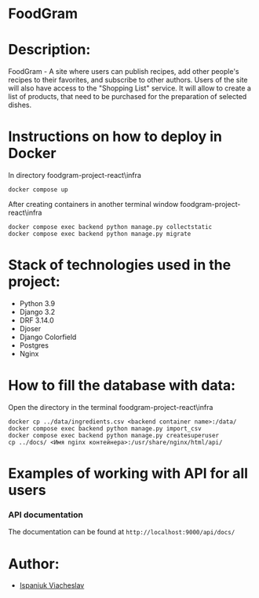 # FoodGram

# Description:
FoodGram - A site where users can publish recipes, add other people's recipes to their favorites, and subscribe to other
authors. Users of the site will also have access to the "Shopping List" service.
It will allow to create a list of products, that need to be purchased for the preparation of selected dishes.


# Instructions on how to deploy in Docker

In directory foodgram-project-react\infra
```
docker compose up
```
After creating containers in another terminal window foodgram-project-react\infra
```
docker compose exec backend python manage.py collectstatic
docker compose exec backend python manage.py migrate
```


# Stack of technologies used in the project:

- Python 3.9
- Django 3.2
- DRF 3.14.0
- Djoser
- Django Colorfield
- Postgres 
- Nginx

# How to fill the database with data:

Open the directory in the terminal foodgram-project-react\infra
```
docker cp ../data/ingredients.csv <backend container name>:/data/
docker compose exec backend python manage.py import_csv
docker compose exec backend python manage.py createsuperuser
cp ../docs/ <Имя nginx контейнера>:/usr/share/nginx/html/api/

```

# Examples of working with API for all users

### API documentation

The documentation can be found at `http://localhost:9000/api/docs/`


# Author:

- [Ispaniuk Viacheslav](https://github.com/Basmelek18)
